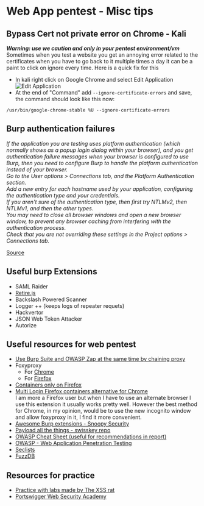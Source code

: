 # Web App pentest - Misc tips

## Bypass Cert not private error on Chrome - Kali

***Warning: use we caution and only in your pentest environment/vm***  
Sometimes when you test a website you get an annoying error related to the certificates when you have to go back to it multiple times a day it can be a paint to click on ignore every time. 
Here is a quick fix for this
- In kali right click on Google Chrome and select Edit Application   
![Edit Application](https://csbygb.github.io/img/chrome-edit-app.png)
- At the end of "Command" add `--ignore-certificate-errors` and save, the command should look like this now:
```
/usr/bin/google-chrome-stable %U --ignore-certificate-errors
```

## Burp authentication failures

*If the application you are testing uses platform authentication (which normally shows as a popup login dialog within your browser), and you get authentication failure messages when your browser is configured to use Burp, then you need to configure Burp to handle the platform authentication instead of your browser.   
Go to the User options > Connections tab, and the Platform Authentication section.  
Add a new entry for each hostname used by your application, configuring the authentication type and your credentials.  
If you aren't sure of the authentication type, then first try NTLMv2, then NTLMv1, and then the other types.  
You may need to close all browser windows and open a new browser window, to prevent any browser caching from interfering with the authentication process.  
Check that you are not overriding these settings in the Project options > Connections tab.*

[Source](https://portswigger.net/burp/documentation/desktop/troubleshooting) 

## Useful burp Extensions

- SAML Raider
- [Retire.js](https://github.com/retirejs/retire.js/)
- Backslash Powered Scanner
- Logger ++ (keeps logs of repeater requets)
- Hackvertor
- JSON Web Token Attacker 
- Autorize

## Useful resources for web pentest

- [Use Burp Suite and OWASP Zap at the same time by chaining proxy](https://cybersecuritylife.wordpress.com/2015/10/27/using-burp-suite-and-owasp-zap-at-the-same-time-chaining-proxys/)
- Foxyproxy 
    - For [Chrome](https://chrome.google.com/webstore/detail/foxyproxy-standard/gcknhkkoolaabfmlnjonogaaifnjlfnp?hl=en) 
    - For [Firefox](https://addons.mozilla.org/en-CA/firefox/addon/foxyproxy-standard/)
- [Containers only on Firefox](https://addons.mozilla.org/en-CA/firefox/addon/multi-account-containers/)
- [Multi Login Firefox containers alternative for Chrome](https://chrome.google.com/webstore/detail/multilogin/ijfgglilaeakmoilplpcjcgjaoleopfi?hl=en)  
  I am more a Firefox user but when I have to use an alternate browser I use this extension it usually works pretty well.
  However the best method for Chrome, in my opinion, would be to use the new incognito window and allow foxyproxy in it, I find it more convenient.
- [Awesome Burp extensions - Snoopy Security](https://github.com/snoopysecurity/awesome-burp-extensions)
- [Payload all the things - swisskey repo](https://github.com/swisskyrepo/PayloadsAllTheThings/)
- [OWASP Cheat Sheet (useful for recommendations in report)](https://cheatsheetseries.owasp.org/index.html)
- [OWASP - Web Application Penetration Testing](https://wiki.owasp.org/index.php/Web_Application_Penetration_Testing)
- [Seclists](https://github.com/danielmiessler/SecLists)
- [FuzzDB](https://github.com/fuzzdb-project/fuzzdb)

## Resources for practice

- [Practice with labs made by The XSS rat](https://hackxpert.com/labs/)
- [Portswigger Web Security Academy](https://portswigger.net/web-security)
